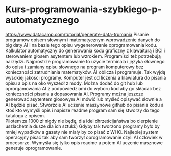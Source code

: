 # Kurs-programowania-szybkiego-p-automatycznego
https://www.datacamp.com/tutorial/generate-data-trumania
Pisanie programów opisem słownym i matematycznym wprowadzenie danych do big daty AI i na bazie tego opisu wygenerowanie oprogramowania kodu.
Kalkulator automatyczny do generowania kodu graficzny z klawaiturą i BCI i sterowaniem głosem asytentem lub wzrokiem. Programiści też potrzebują narzędzi. 
Najprostrze programowanie to użycie terminala i języka słownego do opisu i zamiany opisu słownego na program komputerowy bez konieczności zatrudniania matematyków. AI oblicza i programuje. Tak wyjdą wysokiej jakości programy. 
Komputer jest od liczenia a klawiatura do pisania opisu a opis na oko wyszedł z mody. 
Można dodać do git hub lub oprorgamowania AI z podpowiedziami do wyboru kod aby go składać bez konieczności pisania a dopasowania AI. 
Programy można jeszcze generować asytentem głosowym AI mówić lub myśleć opisywać słownie a AI będzie pisać. 
Stwórzcie AI uczenie maszynowe github do pisania kodu a ktoś kto wymyśli opis i napisze readme program sam się stworzy do tego katalogu z opisem.  
Pilotem za 1000 zł nigdy nie będę, dla idei chrześcijaństwa bo cierpienie uszlachetnia dusze dla ich sztuki:)
Gdyby tak tworzono programy było by mniej wypadków a gazety nie miały by co pisać z WHO.
Najlepiej system operacyjny pisać tak aby sam tworzył oprogramowanie czyli AI człowiek w procesorze. 
Wymyśla się tylko opis readme a potem AI uczenie masznowe generuje oprogramowanie. 
